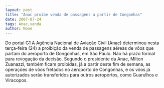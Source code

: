 ```yaml
---
layout: post
title: "Anac proibe venda de passagens a partir de Congonhas"
date: 2007-07-24
tags: Anac,venda
author: None
---
```

Do portal G1
A Ag&ecirc;ncia Nacional de Avia&ccedil;&atilde;o Civil (Anac) determinou nesta ter&ccedil;a-feira (24) a proibi&ccedil;&atilde;o da venda de passagens a&eacute;reas de v&ocirc;os que partam do aeroporto de Gongonhas, em S&atilde;o Paulo. N&atilde;o h&aacute; prazo formal para revoga&ccedil;&atilde;o da decis&atilde;o. 
Segundo o presidente da Anac, Milton Zuanazzi, tamb&eacute;m ficam proibidas, j&aacute; a partir deste fim de semana, as opera&ccedil;&otilde;es de v&ocirc;os fretados no aeroporto de Congonhas,&nbsp;e os v&ocirc;os j&aacute; autorizados ser&atilde;o transferidos para outros aeroportos, como Guarulhos e Viracopos.
 
